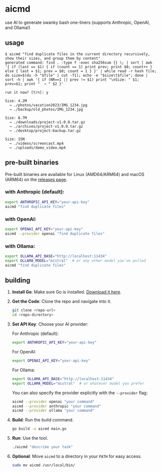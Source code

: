 # aicmd

use AI to generate swanky bash one-liners (supports Anthropic, OpenAI, and Ollama!)

## usage

```
$ aicmd "find duplicate files in the current directory recursively, show their sizes, and group them by content"
generated command: find . -type f -exec sha256sum {} \; | sort | awk '{ if (last == $1) { if (count == 1) print prev; print $0; count++ } else { last = $1; prev = $0; count = 1 } }' | while read -r hash file; do size=$(du -h "$file" | cut -f1); echo -e "$size\t$file"; done | sort -h | awk '{ if (NR==1 || prev != $1) print "\nSize: " $1; prev=$1; print "  → " $2 }'

run it now? [Y/n]: y

Size: 4.2M
  → ./photos/vacation2023/IMG_1234.jpg
  → ./backup/old_photos/IMG_1234.jpg

Size: 8.7M
  → ./downloads/project-v1.0.0.tar.gz
  → ./archives/project-v1.0.0.tar.gz
  → ./desktop/project-backup.tar.gz

Size: 15M
  → ./videos/screencast.mp4
  → ./uploads/demo_video.mp4
```

## pre-built binaries

Pre-built binaries are available for Linux (AMD64/ARM64) and macOS (ARM64) on the [releases page](https://github.com/XanderStrike/aicmd/releases).

### with Anthropic (default):

```bash
export ANTHROPIC_API_KEY="your-api-key"
aicmd "find duplicate files"
```

### with OpenAI:

```bash
export OPENAI_API_KEY="your-api-key"
aicmd --provider openai "find duplicate files"
```

### with Ollama:

```bash
export OLLAMA_API_BASE="http://localhost:11434"
export OLLAMA_MODEL="mistral"  # or any other model you've pulled
aicmd "find duplicate files"
```

## building

1. **Install Go**: Make sure Go is installed. [Download it here](https://go.dev/dl/).

2. **Get the Code**: Clone the repo and navigate into it.

   ```bash
   git clone <repo-url>
   cd <repo-directory>
   ```

3. **Set API Key**: Choose your AI provider:

   For Anthropic (default):
   ```bash
   export ANTHROPIC_API_KEY="your-api-key"
   ```

   For OpenAI:
   ```bash
   export OPENAI_API_KEY="your-api-key"
   ```

   For Ollama:
   ```bash
   export OLLAMA_API_BASE="http://localhost:11434"
   export OLLAMA_MODEL="mistral"  # or whatever model you prefer
   ```

   You can also specify the provider explicitly with the `--provider` flag:
   ```bash
   aicmd --provider openai "your command"
   aicmd --provider anthropic "your command"
   aicmd --provider ollama "your command"
   ```

4. **Build**: Run the build command.

   ```bash
   go build -o aicmd main.go
   ```

5. **Run**: Use the tool.

   ```bash
   ./aicmd "describe your task"
   ```

6. **Optional**: Move `aicmd` to a directory in your `PATH` for easy access.

   ```bash
   sudo mv aicmd /usr/local/bin/
   ```
